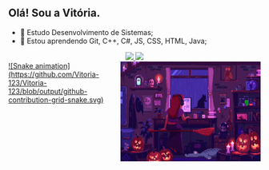 ## Olá! Sou a Vitória.

- 🔭 Estudo Desenvolvimento de Sistemas;
- 🌱 Estou aprendendo Git, C++, C#, JS, CSS, HTML, Java; 

<div align="center">
  <a href="https://github.com/vitoria-123">
  <img height="180em" src="https://github-readme-stats.vercel.app/api?username=vitoria-123&show_icons=true&theme=black&include_all_commits=true&count_private=true"/>
  <img height="180em" src="https://github-readme-stats.vercel.app/api/top-langs/?username=vitoria-123&layout=compact&langs_count=7&theme=black"/>
</div>
  <img align="right" alt="GIF" height="200" width="280" src="https://github.com/Vitoria-123/Vitoria-123/blob/main/lofi.gif?raw=true">
 <div>
  ![Snake animation](https://github.com/Vitoria-123/Vitoria-123/blob/output/github-contribution-grid-snake.svg)
  </div>
